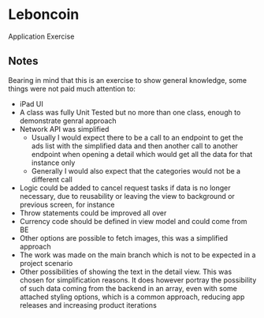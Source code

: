 # Leboncoin
Application Exercise

## Notes
Bearing in mind that this is an exercise to show general knowledge, some things were not paid much attention to:
- iPad UI
- A class was fully Unit Tested but no more than one class, enough to demonstrate genral approach
- Network API was simplified
    - Usually I would expect there to be a call to an endpoint to get the ads list with the simplified data and then another call to another endpoint when opening a detail which would get all the data for that instance only
    - Generally I would also expect that the categories would not be a different call
- Logic could be added to cancel request tasks if data is no longer necessary, due to reusability or leaving the view to background or previous screen, for instance 
- Throw statements could be improved all over
- Currency code should be defined in view model and could come from BE 
- Other options are possible to fetch images, this was a simplified approach
- The work was made on the main branch which is not to be expected in a project scenario
- Other possibilities of showing the text in the detail view. This was chosen for simplification reasons. It does however portray the possibility of such data coming from the backend in an array, even with some attached styling options, which is a common approach, reducing app releases and increasing product iterations
